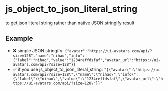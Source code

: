 # js_object_to_json_literal_string

to get json literal string rather than native JSON.stringify result


## Example

- ❌ simple JSON.stringify: `{"avatar":"https://ui-avatars.com/api/?size=128","name":"nihao","info":{"label":"nihao","value":"1234reffdsfaf","avatar_url":"https://ui-avatars.com/api/?size=128"}}`
- ✅ if you use js_object_to_json_literal_string: `"{\"avatar\":\"https://ui-avatars.com/api/?size=128\",\"name\":\"nihao\",\"info\":{\"label\":\"nihao\",\"value\":\"1234reffdsfaf\",\"avatar_url\":\"https://ui-avatars.com/api/?size=128\"}}"`
